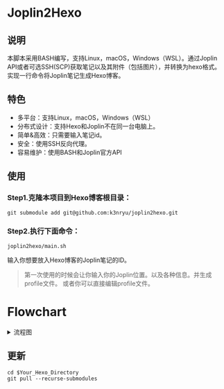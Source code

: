 # Joplin2Hexo

## 说明
本脚本采用BASH编写，支持Linux，macOS，Windows（WSL）。通过Joplin API或者可选SSH(SCP)获取笔记以及其附件（包括图片），并转换为hexo格式。实现一行命令将Joplin笔记生成Hexo博客。

## 特色
- 多平台：支持Linux，macOS，Windows（WSL）
- 分布式设计：支持Hexo和Joplin不在同一台电脑上。
- 简单&高效：只需要输入笔记id。
- 安全：使用SSH反向代理。
- 容易维护：使用BASH和Joplin官方API

## 使用
### Step1.克隆本项目到Hexo博客根目录：
```
git submodule add git@github.com:k3nryu/joplin2hexo.git
```
### Step2.执行下面命令：
```
joplin2hexo/main.sh
```
输入你想要放入Hexo博客的Joplin笔记的ID。
> 第一次使用的时候会让你输入你的Joplin位置。以及各种信息。并生成profile文件。
> 或者你可以直接编辑profile文件。

# Flowchart
<details>
<summary>流程图</summary>

```mermaid
flowchart TD
	start([start]) --> id1{The location of the JoplinClipperServer relative to this program.}
	id1 --> |remote| SSH_L[SSH Local port forwarding :41184] --> test1
	id1 --> |local| test1[Testing JoplinClipperServer connetciton and return the result.]
	test1 --> test2{Use API to check token available and return the result}
	test2 --> |No| req1[Request token]
	test2 --> |Yes| getNoteID[Ask user Joplin note id.] --> proc1
	proc1[Get note body] --> proc2
	proc2[Convert note body JSON to Markdown] --> proc3
	proc3[Modify]
	
```

</details>

## 更新
```
cd $Your_Hexo_Directory
git pull --recurse-submodules
```
